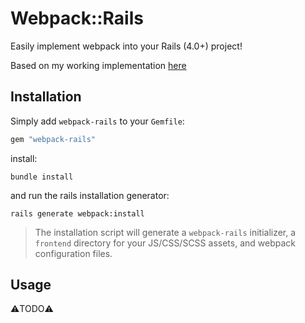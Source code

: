 # Webpack::Rails

Easily implement webpack into your Rails (4.0+) project!

Based on my working implementation
[here](https://github.com/tough-griff/rails-webpack-demo)

## Installation
Simply add `webpack-rails` to your `Gemfile`:
```ruby
gem "webpack-rails"
```
install:
```
bundle install
```
and run the rails installation generator:
```
rails generate webpack:install
```
> The installation script will generate a `webpack-rails` initializer, a
> `frontend` directory for your JS/CSS/SCSS assets, and webpack configuration
> files.

## Usage
⚠️TODO⚠️
